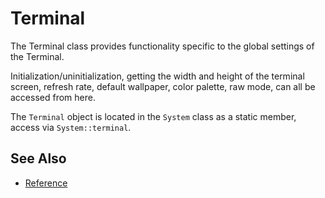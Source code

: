 # Terminal

The Terminal class provides functionality specific to the global settings of the
Terminal.

Initialization/uninitialization, getting the width and height of the terminal
screen, refresh rate, default wallpaper, color palette, raw mode, can all be
accessed from here.

The `Terminal` object is located in the `System` class as a static member,
access via `System::terminal`.

## See Also

- [Reference](https://animber-coder.github.io/CPPurses/classcppurses_1_1Terminal.html)
